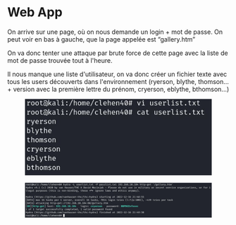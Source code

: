 # Web App

On arrive sur une page, où on nous demande un login + mot de passe. On peut voir en bas à gauche, que la page appelée est “gallery.htm”

On va donc tenter une attaque par brute force de cette page avec la liste de mot de passe trouvée tout à l'heure.

Il nous manque une liste d'utilisateur, on va donc créer un fichier texte avec tous les users découverts dans l'environnement (ryerson, blythe, thomson... + version avec la première lettre du prénom, cryerson, eblythe, bthomson...)



<figure><img src="../.gitbook/assets/image (1) (1).png" alt=""><figcaption></figcaption></figure>

<figure><img src="../.gitbook/assets/image (2) (1).png" alt=""><figcaption></figcaption></figure>
